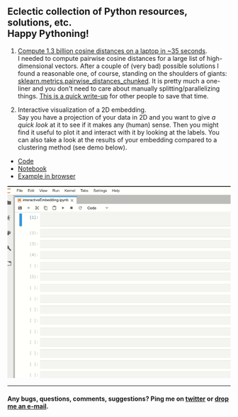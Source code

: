 Eclectic collection of Python resources, solutions, etc. <br/> Happy Pythoning!
----
1. [Compute 1.3 billion cosine distances on a laptop in ~35 seconds](https://nbviewer.jupyter.org/github/fabridamicelli/pythonicity/blob/master/notebooks/cosineDistances.ipynb).<br/>
I needed to compute pairwise cosine distances for a large list of high-dimensional vectors. After a couple of (very bad) possible solutions I found a reasonable one, of course, standing on the shoulders of giants: [sklearn.metrics.pairwise_distances_chunked](https://scikit-learn.org/stable/modules/generated/sklearn.metrics.pairwise_distances_chunked.html).
It is pretty much a one-liner and you don't need to care about manually splitting/parallelizing things. [This is a quick write-up](https://nbviewer.jupyter.org/github/fabridamicelli/pythonicity/blob/master/notebooks/cosineDistances.ipynb) for other people to save that time.

2. Interactive visualization of a 2D embedding.<br/>
Say you have a projection of your data in 2D and you want to give _a quick look_ at it to see if it makes any (human) sense.
Then you might find it useful to plot it and interact with it by looking at the labels.
You can also take a look at the results of your embedding compared to a clustering method (see demo below).

- [Code](https://github.com/fabridamicelli/pythonicity/blob/master/code/interactive_embedding.py)
- [Notebook](https://nbviewer.jupyter.org/github/fabridamicelli/pythonicity/blob/master/notebooks/interactiveEmbedding.ipynb)
- [Example in browser](https://nbviewer.jupyter.org/github/fabridamicelli/pythonicity/blob/master/figs/interactiveEmbedding.html)

![Alt Text](https://github.com/fabridamicelli/pythonicity/blob/master/figs/interactiveEmbedding_demo.gif)


----
#### Any bugs, questions, comments, suggestions? Ping me on [twitter](https://www.twitter.com/fabridamicelli) or [drop me an e-mail](https://www.uke.de/allgemein/arztprofile-und-wissenschaftlerprofile/wissenschaftlerprofilseite_fabrizio_damicelli.html).
